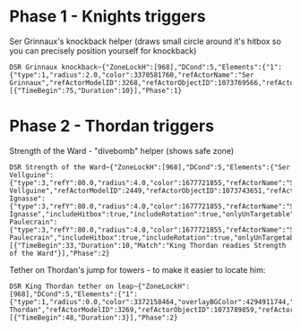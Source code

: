 # Phase 1 - Knights triggers
Ser Grinnaux's knockback helper (draws small circle around it's hitbox so you can precisely position yourself for knockback)
```
DSR Grinnaux knockback~{"ZoneLockH":[968],"DCond":5,"Elements":{"1":{"type":1,"radius":2.0,"color":3370581760,"refActorName":"Ser Grinnaux","refActorModelID":3268,"refActorObjectID":1073769566,"refActorDataID":12602,"onlyTargetable":true}},"UseTriggers":true,"Triggers":[{"TimeBegin":75,"Duration":10}],"Phase":1}
```

# Phase 2 - Thordan triggers
Strength of the Ward - "divebomb" helper (shows safe zone)
```
DSR Strength of the Ward~{"ZoneLockH":[968],"DCond":5,"Elements":{"Ser Vellguine":{"type":3,"refY":80.0,"radius":4.0,"color":1677721855,"refActorName":"Ser Vellguine","refActorModelID":2449,"refActorObjectID":1073743651,"refActorDataID":6133,"includeHitbox":true,"includeRotation":true,"onlyUnTargetable":true},"Ser Ignasse":{"type":3,"refY":80.0,"radius":4.0,"color":1677721855,"refActorName":"Ser Ignasse","includeHitbox":true,"includeRotation":true,"onlyUnTargetable":true},"Ser Paulecrain":{"type":3,"refY":80.0,"radius":4.0,"color":1677721855,"refActorName":"Ser Paulecrain","includeHitbox":true,"includeRotation":true,"onlyUnTargetable":true}},"UseTriggers":true,"Triggers":[{"TimeBegin":33,"Duration":10,"Match":"King Thordan readies Strength of the Ward"}],"Phase":2}
```

Tether on Thordan's jump for towers - to make it easier to locate him:
```
DSR King Thordan tether on leap~{"ZoneLockH":[968],"DCond":5,"Elements":{"1":{"type":1,"radius":0.0,"color":3372158464,"overlayBGColor":4294911744,"overlayVOffset":3.0,"thicc":19.9,"refActorName":"King Thordan","refActorModelID":3269,"refActorObjectID":1073789859,"refActorDataID":12604,"onlyVisible":true,"tether":true}},"UseTriggers":true,"Triggers":[{"TimeBegin":48,"Duration":3}],"Phase":2}
```
